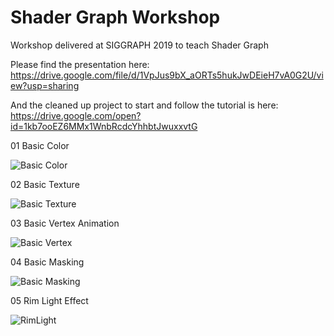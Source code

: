 # Shader Graph Workshop
Workshop delivered at SIGGRAPH 2019 to teach Shader Graph

Please find the presentation here: https://drive.google.com/file/d/1VpJus9bX_aORTs5hukJwDEieH7vA0G2U/view?usp=sharing

And the cleaned up project to start and follow the tutorial is here: https://drive.google.com/open?id=1kb7ooEZ6MMx1WnbRcdcYhhbtJwuxxvtG

01 Basic Color

![Basic Color](https://user-images.githubusercontent.com/263776/62270079-eeffbc80-b3e9-11e9-9321-2f74edf9bf8e.gif)


02 Basic Texture 

![Basic Texture](https://user-images.githubusercontent.com/263776/62270123-0e96e500-b3ea-11e9-94b6-1848185c08d9.gif)

03 Basic Vertex Animation

![Basic Vertex](https://user-images.githubusercontent.com/263776/62269592-70564f80-b3e8-11e9-80cd-c34ad38ce50d.gif)

04 Basic Masking

![Basic Masking](https://user-images.githubusercontent.com/263776/62269707-b90e0880-b3e8-11e9-8d49-bafacaa5434f.gif)

05 Rim Light Effect

![RimLight](https://user-images.githubusercontent.com/263776/62269835-24f07100-b3e9-11e9-9861-0a0fff1de029.gif)
